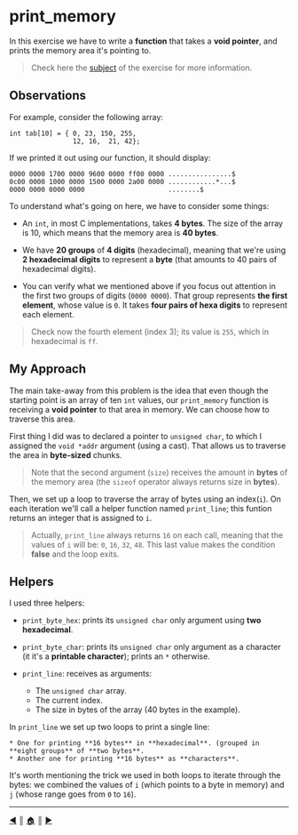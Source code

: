 # print_memory
In this exercise we have to write a **function** that takes a **void pointer**, and prints the memory area it's pointing to.

> Check here the [subject](https://github.com/lifeBalance/c_exam/blob/main/05/print_memory/subject.en.txt) of the exercise for more information.

## Observations
For example, consider the following array:
```
int	tab[10] = { 0, 23, 150, 255,
                12, 16,  21, 42};
```

If we printed it out using our function, it should display:
```
0000 0000 1700 0000 9600 0000 ff00 0000 ................$
0c00 0000 1000 0000 1500 0000 2a00 0000 ............*...$
0000 0000 0000 0000                     ........$
```

To understand what's going on here, we have to consider some things:

* An `int`, in most C implementations, takes **4 bytes**. The size of the array is 10, which means that the memory area is **40 bytes**.

* We have **20 groups** of **4 digits** (hexadecimal), meaning that we're using **2 hexadecimal digits** to represent a **byte** (that amounts to 40 pairs of hexadecimal digits).

* You can verify what we mentioned above if you focus out attention in the first two groups of digits (`0000 0000`). That group represents **the first element**, whose value is `0`. It takes **four pairs of hexa digits** to represent each element.

> Check now the fourth element (index 3); its value is `255`, which in hexadecimal is `ff`.

## My Approach
The main take-away from this problem is the idea that even though the starting point is an array of ten `int` values, our `print_memory` function is receiving a **void pointer** to that area in memory. We can choose how to traverse this area.

First thing I did was to declared a pointer to `unsigned char`, to which I assigned the `void *addr` argument (using a cast). That allows us to traverse the area in **byte-sized** chunks.

> Note that the second argument (`size`) receives the amount in **bytes** of the memory area (the `sizeof` operator always returns size in **bytes**).

Then, we set up a loop to traverse the array of bytes using an index(`i`). On each iteration we'll call a helper function named `print_line`; this funtion returns an integer that is assigned to `i`.

> Actually, `print_line` always returns `16` on each call, meaning that the values of `i` will be: `0`, `16`, `32`, `48`. This last value makes the condition **false** and the loop exits.

## Helpers
I used three helpers:

* `print_byte_hex`: prints its `unsigned char` only argument using **two hexadecimal**. 

* `print_byte_char`: prints its `unsigned char` only argument as a character (it it's a **printable character**); prints an `*` otherwise.

* `print_line`: receives as arguments:

    * The `unsigned char` array.
    * The current index.
    * The size in bytes of the array (40 bytes in the example).

 In `print_line` we set up two loops to print a single line:

    * One for printing **16 bytes** in **hexadecimal**. (grouped in **eight groups** of **two bytes**.
    * Another one for printing **16 bytes** as **characters**.

It's worth mentioning the trick we used in both loops to iterate through the bytes: we combined the values of `i` (which points to a byte in memory) and `j` (whose range goes from `0` to `16`).

---
[:arrow_backward:][back] ║ [:house:][home] ║ [:arrow_forward:][next]

<!-- navigation -->
[home]: ../../README.md
[back]: ./options.md
[next]: ./index.md